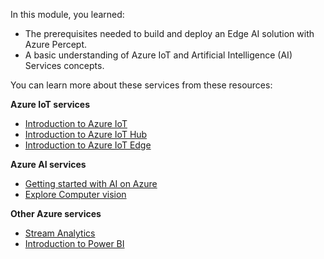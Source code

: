 In this module, you learned: 

- The prerequisites needed to build and deploy an Edge AI solution with Azure Percept.
- A basic understanding of Azure IoT and Artificial Intelligence (AI) Services concepts.

You can learn more about these services from these resources:

**Azure IoT services**

- [Introduction to Azure IoT](/learn/modules/introduction-iot/) 
- [Introduction to Azure IoT Hub](/learn/modules/introduction-to-iot-hub/)
- [Introduction to Azure IoT Edge](/learn/modules/introduction-iot-edge/)  

**Azure AI services**

- [Getting started with AI on Azure](/learn/modules/get-started-ai-fundamentals/)
- [Explore Computer vision](/learn/paths/explore-computer-vision-microsoft-azure/) 

**Other Azure services**

- [Stream Analytics](/learn/paths/implement-data-streaming-with-asa/)
- [Introduction to Power BI](/learn/modules/introduction-power-bi/)